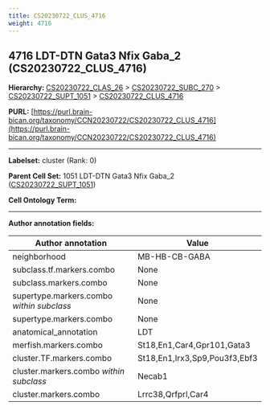 ```yaml
---
title: CS20230722_CLUS_4716
weight: 4716
---
```

## 4716 LDT-DTN Gata3 Nfix Gaba_2 (CS20230722_CLUS_4716)
<b>Hierarchy: </b>
[CS20230722_CLAS_26](../CS20230722_CLAS_26) >
[CS20230722_SUBC_270](../CS20230722_SUBC_270) >
[CS20230722_SUPT_1051](../CS20230722_SUPT_1051) >
[CS20230722_CLUS_4716](../CS20230722_CLUS_4716)

**PURL:** [https://purl.brain-bican.org/taxonomy/CCN20230722/CS20230722_CLUS_4716](https://purl.brain-bican.org/taxonomy/CCN20230722/CS20230722_CLUS_4716)

---


**Labelset:** cluster (Rank: 0)

**Parent Cell Set:** 1051 LDT-DTN Gata3 Nfix Gaba_2 ([CS20230722_SUPT_1051](../CS20230722_SUPT_1051))



**Cell Ontology Term:** 

[MARKER GENES.]: #


---

[TRANSFERRED ANNOTATIONS.]: #


[AUTHOR ANNOTATION FIELDS.]: #


**Author annotation fields:**

| Author annotation | Value |
|-------------------|-------|
|neighborhood|MB-HB-CB-GABA|
|subclass.tf.markers.combo|None|
|subclass.markers.combo|None|
|supertype.markers.combo _within subclass_|None|
|supertype.markers.combo|None|
|anatomical_annotation|LDT|
|merfish.markers.combo|St18,En1,Car4,Gpr101,Gata3|
|cluster.TF.markers.combo|St18,En1,Irx3,Sp9,Pou3f3,Ebf3|
|cluster.markers.combo _within subclass_|Necab1|
|cluster.markers.combo|Lrrc38,Qrfprl,Car4|
